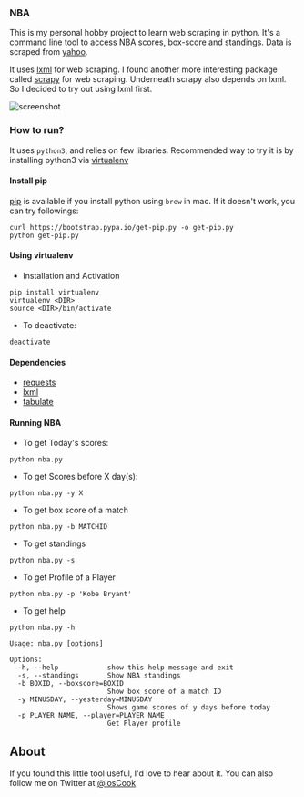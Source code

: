 ### NBA

This is my personal hobby project to learn web scraping in python. It's a command line tool to access NBA scores, box-score and standings. Data is scraped from [yahoo](www.yahoo.com/sports/nba). 

It uses [lxml](http://lxml.de/) for web scraping. I found another more interesting package called [scrapy](https://github.com/scrapy/scrapy) for web scraping. Underneath scrapy also depends on lxml. So I decided to try out using lxml first. 

![screenshot](https://github.com/freesuraj/NBA/blob/master/demo.gif?raw=true)


### How to run?

It uses `python3`, and relies on few libraries. Recommended way to try it is by installing python3 via [virtualenv](https://virtualenv.pypa.io/en/stable/installation/)

#### Install pip
[pip](https://pip.readthedocs.io/en/stable/installing/) is available if you install python using `brew` in mac. If it doesn't work, you can try followings:

```shell
curl https://bootstrap.pypa.io/get-pip.py -o get-pip.py
python get-pip.py
```

#### Using virtualenv
* Installation and Activation

```shell
pip install virtualenv
virtualenv <DIR>
source <DIR>/bin/activate
````

* To deactivate:

```shell
deactivate
```

#### Dependencies
* [requests](https://github.com/kennethreitz/requests)
* [lxml](http://lxml.de/)
* [tabulate](https://bitbucket.org/astanin/python-tabulate)

#### Running NBA
* To get Today's scores:

```shell
python nba.py
```

* To get Scores before X day(s):

```shell
python nba.py -y X
```

* To get box score of a match

```shell
python nba.py -b MATCHID
```

* To get standings

```shell
python nba.py -s
```

* To get Profile of a Player

```shell
python nba.py -p 'Kobe Bryant'
```

* To get help

```shell
python nba.py -h

Usage: nba.py [options]

Options:
  -h, --help            show this help message and exit
  -s, --standings       Show NBA standings
  -b BOXID, --boxscore=BOXID
                        Show box score of a match ID
  -y MINUSDAY, --yesterday=MINUSDAY
                        Shows game scores of y days before today
  -p PLAYER_NAME, --player=PLAYER_NAME
                        Get Player profile
```

## About

If you found this little tool useful, I'd love to hear about it. You can also follow me on Twitter at [@iosCook](https://twitter.com/ioscook)

